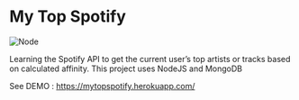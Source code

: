 # My Top Spotify

![Node](https://cdn.iconscout.com/icon/free/png-256/nodejs-226032.png)

Learning the Spotify API to get the current user’s top artists or tracks based on calculated affinity.
This project uses NodeJS and MongoDB

See DEMO : https://mytopspotify.herokuapp.com/
